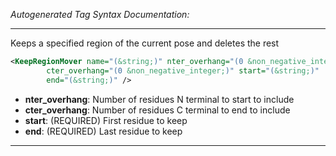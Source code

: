 <!-- THIS IS AN AUTOGENERATED FILE: Don't edit it directly, instead change the schema definition in the code itself. -->

_Autogenerated Tag Syntax Documentation:_

---
Keeps a specified region of the current pose and deletes the rest

```xml
<KeepRegionMover name="(&string;)" nter_overhang="(0 &non_negative_integer;)"
        cter_overhang="(0 &non_negative_integer;)" start="(&string;)"
        end="(&string;)" />
```

-   **nter_overhang**: Number of residues N terminal to start to include
-   **cter_overhang**: Number of residues C terminal to end to include
-   **start**: (REQUIRED) First residue to keep
-   **end**: (REQUIRED) Last residue to keep

---
